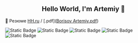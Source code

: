 <h2 align='center'>Hello World, I'm Artemiy 👋</h2>

:page_facing_up: Резюме [HH.ru](https://vladivostok.hh.ru/resume/0346aab9ff0b1fdde40039ed1f497663414379) / [.pdf]([Borisov Artemiy.pdf](https://github.com/ArtBoS/ArtBoS/blob/main/Borisov%20Artemiy.pdf))

![Static Badge](https://img.shields.io/badge/Python-%233776AB?style=flat&logo=python&labelColor=abcdef&link=https%3A%2F%2Fwww.python.org%2F)
![Static Badge](https://img.shields.io/badge/pandas-abcdef?style=flat&logo=pandas&labelColor=%23150458&color=%23150458&link=https%3A%2F%2Fpandas.pydata.org%2F)
![Static Badge](https://img.shields.io/badge/plotly-abcdef?style=flat&logo=plotly&labelColor=%233F4F75&color=%233F4F75&link=https%3A%2F%2Fplotly.com%2Fgraphing-libraries%2F)
![Static Badge](https://img.shields.io/badge/scikitlearn-abcdef?style=flat&logo=scikitlearn&labelColor=%23dfdddd&color=%23F7931E&link=https%3A%2F%2Fscikit-learn.org%2F)
![Static Badge](https://img.shields.io/badge/PostgreSQL-abcdef?style=flat&logo=PostgreSQL&labelColor=%23dfdddd&color=%234169E1&link=https%3A%2F%2Fwww.postgresql.org%2F)
